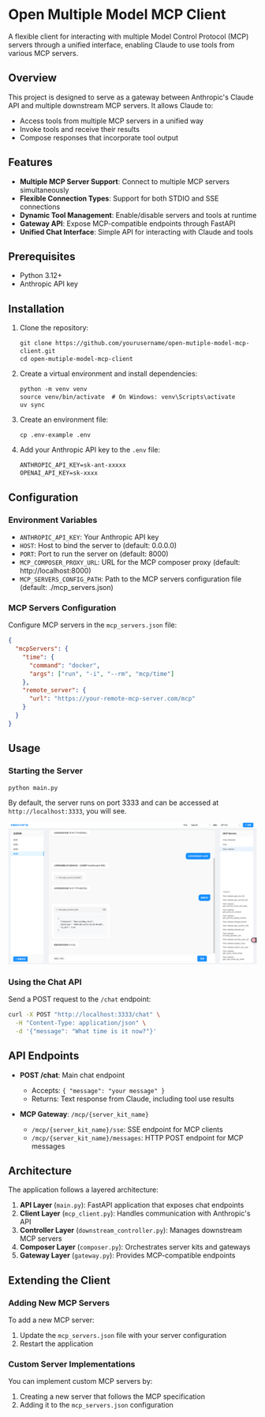 # Open Multiple Model MCP Client

A flexible client for interacting with multiple Model Control Protocol (MCP) servers through a unified interface, enabling Claude to use tools from various MCP servers.

## Overview

This project is designed to serve as a gateway between Anthropic's Claude API and multiple downstream MCP servers. It allows Claude to:

- Access tools from multiple MCP servers in a unified way
- Invoke tools and receive their results
- Compose responses that incorporate tool output

## Features

- **Multiple MCP Server Support**: Connect to multiple MCP servers simultaneously
- **Flexible Connection Types**: Support for both STDIO and SSE connections
- **Dynamic Tool Management**: Enable/disable servers and tools at runtime
- **Gateway API**: Expose MCP-compatible endpoints through FastAPI
- **Unified Chat Interface**: Simple API for interacting with Claude and tools

## Prerequisites

- Python 3.12+
- Anthropic API key

## Installation

1. Clone the repository:
   ```
   git clone https://github.com/yourusername/open-mutiple-model-mcp-client.git
   cd open-mutiple-model-mcp-client
   ```

2. Create a virtual environment and install dependencies:
   ```
   python -m venv venv
   source venv/bin/activate  # On Windows: venv\Scripts\activate
   uv sync
   ```

3. Create an environment file:
   ```
   cp .env-example .env
   ```

4. Add your Anthropic API key to the `.env` file:
   ```
   ANTHROPIC_API_KEY=sk-ant-xxxxx
   OPENAI_API_KEY=sk-xxxx
   ```

## Configuration

### Environment Variables

- `ANTHROPIC_API_KEY`: Your Anthropic API key
- `HOST`: Host to bind the server to (default: 0.0.0.0)
- `PORT`: Port to run the server on (default: 8000)
- `MCP_COMPOSER_PROXY_URL`: URL for the MCP composer proxy (default: http://localhost:8000)
- `MCP_SERVERS_CONFIG_PATH`: Path to the MCP servers configuration file (default: ./mcp_servers.json)

### MCP Servers Configuration

Configure MCP servers in the `mcp_servers.json` file:

```json
{
  "mcpServers": {
    "time": {
      "command": "docker",
      "args": ["run", "-i", "--rm", "mcp/time"]
    },
    "remote_server": {
      "url": "https://your-remote-mcp-server.com/mcp"
    }
  }
}
```

## Usage

### Starting the Server

```
python main.py
```

By default, the server runs on port 3333 and can be accessed at `http://localhost:3333`, you will see.

![welcome page](./docs/img.png)

### Using the Chat API

Send a POST request to the `/chat` endpoint:

```bash
curl -X POST "http://localhost:3333/chat" \
  -H "Content-Type: application/json" \
  -d '{"message": "What time is it now?"}'
```

## API Endpoints

- **POST /chat**: Main chat endpoint
  - Accepts: `{ "message": "your message" }`
  - Returns: Text response from Claude, including tool use results

- **MCP Gateway**: `/mcp/{server_kit_name}`
  - `/mcp/{server_kit_name}/sse`: SSE endpoint for MCP clients
  - `/mcp/{server_kit_name}/messages`: HTTP POST endpoint for MCP messages

## Architecture

The application follows a layered architecture:

1. **API Layer** (`main.py`): FastAPI application that exposes chat endpoints
2. **Client Layer** (`mcp_client.py`): Handles communication with Anthropic's API
3. **Controller Layer** (`downstream_controller.py`): Manages downstream MCP servers
4. **Composer Layer** (`composer.py`): Orchestrates server kits and gateways
5. **Gateway Layer** (`gateway.py`): Provides MCP-compatible endpoints

## Extending the Client

### Adding New MCP Servers

To add a new MCP server:

1. Update the `mcp_servers.json` file with your server configuration
2. Restart the application

### Custom Server Implementations

You can implement custom MCP servers by:

1. Creating a new server that follows the MCP specification
2. Adding it to the `mcp_servers.json` configuration
